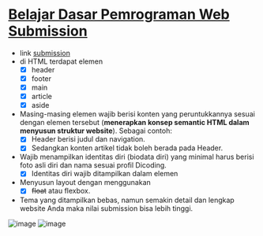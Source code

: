 # [Belajar Dasar Pemrograman Web Submission](https://github.com/rulisastra/academy.dicoding.WebDasarSubs.git)

- link [submission](https://www.dicoding.com/academies/123/tutorials/4350?from=12237)
- di HTML terdapat elemen 
    - [x] header
    - [x] footer
    - [x] main
    - [x] article
    - [x] aside
- Masing-masing elemen wajib berisi konten yang peruntukkannya sesuai dengan elemen tersebut (__menerapkan konsep semantic HTML dalam menyusun struktur website__). Sebagai contoh: 
    - [x] Header berisi judul dan navigation.
    - [x] Sedangkan konten artikel tidak boleh berada pada Header.
- Wajib menampilkan identitas diri (biodata diri) yang minimal harus berisi foto asli diri dan nama sesuai profil Dicoding.
    - [x] Identitas diri wajib ditampilkan dalam elemen <aside>
- Menyusun layout dengan menggunakan 
    - [x] <s>float</s> atau flexbox.
- Tema yang ditampilkan bebas, namun semakin detail dan lengkap website Anda maka nilai submission bisa lebih tinggi.

![image](https://user-images.githubusercontent.com/20918862/111857621-5a065a00-8965-11eb-97bc-0aab80affa98.png)
![image](https://user-images.githubusercontent.com/20918862/111857676-a05bb900-8965-11eb-9449-521744d7a1d1.png)
